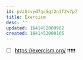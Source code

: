 ```yaml
---
id: pvz0zvyd7qs5qt2n3f2v7p7
title: Exercism
desc: ''
updated: 1641452009982
created: 1641452000165
---
```



- [ ] <https://exercism.org/> ❗❗❗❗❗
